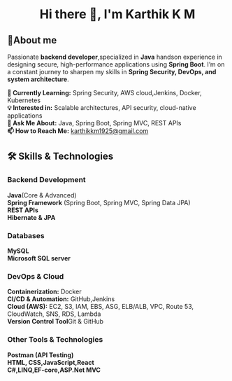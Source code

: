 <h1 align="center">Hi there 👋, I'm Karthik K M </h1>

<h2>🚀About me</h2>

Passionate **backend developer**,specialized in **Java** handson experience in designing secure, high-performance applications using **Spring Boot**.
I’m on a constant journey to sharpen my skills in **Spring Security, DevOps, and system architecture**.

**🔭 Currently Learning:** Spring Security, AWS cloud,Jenkins, Docker, Kubernetes<br>
**💡 Interested in:** Scalable architectures, API security, cloud-native applications<br>
**💬 Ask Me About:** Java, Spring Boot, Spring MVC, REST APIs<br>
**📫 How to Reach Me:** karthikkm1925@gmail.com<br>

## 🛠 Skills & Technologies
<h3>Backend Development</h3>

**Java**(Core & Advanced)<br> 
**Spring Framework** (Spring Boot, Spring MVC, Spring Data JPA)<br> 
**REST APIs**<br> 
**Hibernate & JPA**<br>

<h3>Databases</h3>

**MySQL**<br>
**Microsoft SQL server**<br>

<h3>DevOps & Cloud</h3>

**Containerization:** Docker<br>
**CI/CD & Automation:** GitHub,Jenkins<br>
**Cloud (AWS):** EC2, S3, IAM, EBS, ASG, ELB/ALB, VPC, Route 53, CloudWatch, SNS, RDS, Lambda<br>
**Version Control Tool**Git & GitHub<br>
<h3>Other Tools & Technologies</h3>

**Postman (API Testing)** <br>
**HTML, CSS,JavaScript,React**<br>
**C#,LINQ,EF-core,ASP.Net MVC**

<!--
**Karthikkm1925/Karthikkm1925** is a ✨ _special_ ✨ repository because its `README.md` (this file) appears on your GitHub profile.

Here are some ideas to get you started:

- 🔭 I’m currently working on ...
- 🌱 I’m currently learning ...
- 👯 I’m looking to collaborate on ...
- 🤔 I’m looking for help with ...
- 💬 Ask me about ...
- 📫 How to reach me: ...
- 😄 Pronouns: ...
- ⚡ Fun fact: ...
-->
